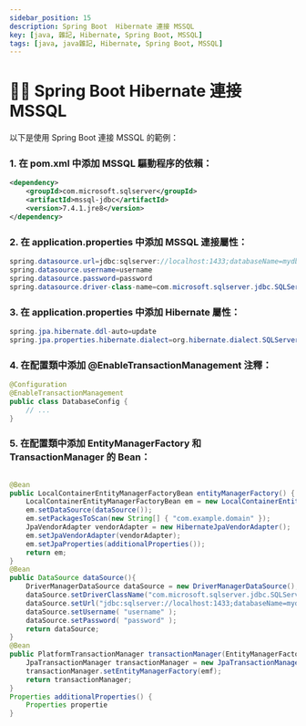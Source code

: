```yaml
---
sidebar_position: 15
description: Spring Boot  Hibernate 連接 MSSQL
key: [java, 雜記, Hibernate, Spring Boot, MSSQL]
tags: [java, java雜記, Hibernate, Spring Boot, MSSQL]
---
```


# 👩‍💻 Spring Boot  Hibernate 連接 MSSQL

以下是使用 Spring Boot 連接 MSSQL 的範例：


### 1. 在 pom.xml 中添加 MSSQL 驅動程序的依賴：
```xml
<dependency>
    <groupId>com.microsoft.sqlserver</groupId>
    <artifactId>mssql-jdbc</artifactId>
    <version>7.4.1.jre8</version>
</dependency>
```

### 2. 在 application.properties 中添加 MSSQL 連接屬性：
```java
spring.datasource.url=jdbc:sqlserver://localhost:1433;databaseName=mydb
spring.datasource.username=username
spring.datasource.password=password
spring.datasource.driver-class-name=com.microsoft.sqlserver.jdbc.SQLServerDriver
```

### 3. 在 application.properties 中添加 Hibernate 屬性：
```java
spring.jpa.hibernate.ddl-auto=update
spring.jpa.properties.hibernate.dialect=org.hibernate.dialect.SQLServer2012Dialect
```

### 4. 在配置類中添加 @EnableTransactionManagement 注釋：
```java
@Configuration
@EnableTransactionManagement
public class DatabaseConfig {
    // ...
}
```

### 5. 在配置類中添加 EntityManagerFactory 和 TransactionManager 的 Bean：
```java

@Bean
public LocalContainerEntityManagerFactoryBean entityManagerFactory() {
    LocalContainerEntityManagerFactoryBean em = new LocalContainerEntityManagerFactoryBean();
    em.setDataSource(dataSource());
    em.setPackagesToScan(new String[] { "com.example.domain" });
    JpaVendorAdapter vendorAdapter = new HibernateJpaVendorAdapter();
    em.setJpaVendorAdapter(vendorAdapter);
    em.setJpaProperties(additionalProperties());
    return em;
}
@Bean
public DataSource dataSource(){
    DriverManagerDataSource dataSource = new DriverManagerDataSource();
    dataSource.setDriverClassName("com.microsoft.sqlserver.jdbc.SQLServerDriver");
    dataSource.setUrl("jdbc:sqlserver://localhost:1433;databaseName=mydb");
    dataSource.setUsername( "username" );
    dataSource.setPassword( "password" );
    return dataSource;
}
@Bean
public PlatformTransactionManager transactionManager(EntityManagerFactory emf){
    JpaTransactionManager transactionManager = new JpaTransactionManager();
    transactionManager.setEntityManagerFactory(emf);
    return transactionManager;
}
Properties additionalProperties() {
    Properties propertie
}
```
